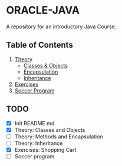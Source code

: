 # ORACLE-JAVA
A repository for an introductory Java Course.

## Table of Contents
1. [Theory](https://github.com/LauraTrujilloT/ORACLE-JAVA/tree/master/Theory)
     - [Classes & Objects](https://github.com/LauraTrujilloT/ORACLE-JAVA/tree/master/Theory/Classes%20and%20Objects)
     - [Encapsulation]()
     - [Inheritance]()
2. [Exercises](https://github.com/LauraTrujilloT/ORACLE-JAVA/tree/master/Exercises)
3. [Soccer Program](https://github.com/LauraTrujilloT/ORACLE-JAVA/tree/master/Soccer)

## TODO 
- [x] Init README.md
- [x] Theory: Classes and Objects
- [ ] Theory: Methods and Encapsulation
- [ ] Theory: Inheritance
- [x] Exercises: Shopping Cart
- [ ] Soccer program

